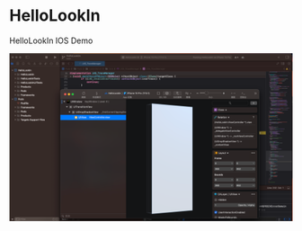 # HelloLookIn
HelloLookIn IOS Demo

![image](https://github.com/kingking888/HelloLookIn/blob/main/9661719677315_.pic.jpg)
